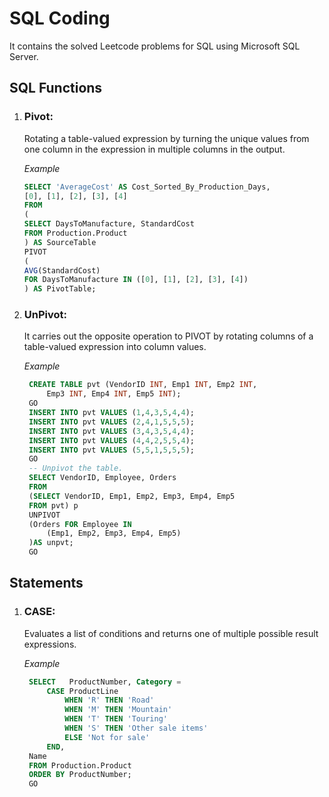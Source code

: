 # SQL Coding 
It contains the solved Leetcode problems for SQL using Microsoft SQL Server.

## SQL Functions 
1. ###  **Pivot**: 
    Rotating a table-valued expression by turning the unique values from one column in the expression in multiple columns in the output. 
    
    *Example*
    ```SQL
    SELECT 'AverageCost' AS Cost_Sorted_By_Production_Days,   
    [0], [1], [2], [3], [4]  
    FROM  
    (
    SELECT DaysToManufacture, StandardCost   
    FROM Production.Product
    ) AS SourceTable  
    PIVOT  
    (  
    AVG(StandardCost)  
    FOR DaysToManufacture IN ([0], [1], [2], [3], [4])  
    ) AS PivotTable;
    ```

2. ### **UnPivot**: 
   It carries out the opposite operation to PIVOT by rotating columns of a table-valued expression into column values.

   *Example*

   ```SQL
    CREATE TABLE pvt (VendorID INT, Emp1 INT, Emp2 INT,  
        Emp3 INT, Emp4 INT, Emp5 INT);  
    GO  
    INSERT INTO pvt VALUES (1,4,3,5,4,4);  
    INSERT INTO pvt VALUES (2,4,1,5,5,5);  
    INSERT INTO pvt VALUES (3,4,3,5,4,4);  
    INSERT INTO pvt VALUES (4,4,2,5,5,4);  
    INSERT INTO pvt VALUES (5,5,1,5,5,5);  
    GO  
    -- Unpivot the table.  
    SELECT VendorID, Employee, Orders  
    FROM   
    (SELECT VendorID, Emp1, Emp2, Emp3, Emp4, Emp5  
    FROM pvt) p  
    UNPIVOT  
    (Orders FOR Employee IN   
        (Emp1, Emp2, Emp3, Emp4, Emp5)  
    )AS unpvt;  
    GO
   ```
    
## Statements
1. ### **CASE**:
   Evaluates a list of conditions and returns one of multiple possible result expressions.

   *Example*

   ```SQL
    SELECT   ProductNumber, Category =  
        CASE ProductLine  
            WHEN 'R' THEN 'Road'  
            WHEN 'M' THEN 'Mountain'  
            WHEN 'T' THEN 'Touring'  
            WHEN 'S' THEN 'Other sale items'  
            ELSE 'Not for sale'  
        END,  
    Name  
    FROM Production.Product  
    ORDER BY ProductNumber;  
    GO
   ```
